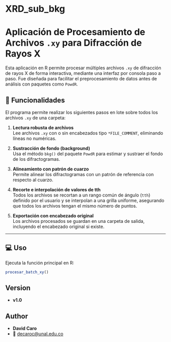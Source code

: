 # XRD_sub_bkg

# Aplicación de Procesamiento de Archivos `.xy` para Difracción de Rayos X

Esta aplicación en R permite procesar múltiples archivos `.xy` de difracción de rayos X de forma interactiva, mediante una interfaz por consola paso a paso. Fue diseñada para facilitar el preprocesamiento de datos antes de análisis con paquetes como `PowdR`.

## 🚀 Funcionalidades

El programa permite realizar los siguientes pasos en lote sobre todos los archivos `.xy` de una carpeta:

1. **Lectura robusta de archivos**  
   Lee archivos `.xy` con o sin encabezados tipo `*FILE_COMMENT`, eliminando líneas no numéricas.

2. **Sustracción de fondo (background)**  
   Usa el método `bkg()` del paquete `PowdR` para estimar y sustraer el fondo de los difractogramas.

3. **Alineamiento con patrón de cuarzo**  
   Permite alinear los difractogramas con un patrón de referencia con respecto al cuarzo.

4. **Recorte e interpolación de valores de tth**  
   Todos los archivos se recortan a un rango común de ángulo (`tth`) definido por el usuario y se interpolan a una grilla uniforme, asegurando que todos los archivos tengan el mismo número de puntos.

5. **Exportación con encabezado original**  
   Los archivos procesados se guardan en una carpeta de salida, incluyendo el encabezado original si existe.

---

## 💻 Uso

Ejecuta la función principal en R:

```r
procesar_batch_xy()
```

## Version
- **v1.0**

## Author
- **David Caro**  
- 📧 [decaroc@unal.edu.co](mailto:decaroc@unal.edu.co)

